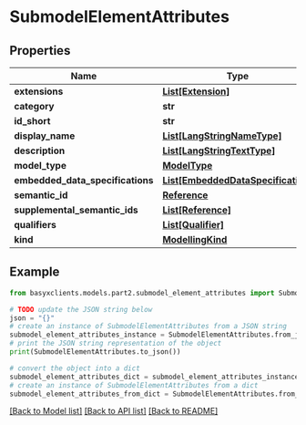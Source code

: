 # SubmodelElementAttributes


## Properties

Name | Type | Description | Notes
------------ | ------------- | ------------- | -------------
**extensions** | [**List[Extension]**](Extension.md) |  | [optional] 
**category** | **str** |  | [optional] 
**id_short** | **str** |  | [optional] 
**display_name** | [**List[LangStringNameType]**](LangStringNameType.md) |  | [optional] 
**description** | [**List[LangStringTextType]**](LangStringTextType.md) |  | [optional] 
**model_type** | [**ModelType**](ModelType.md) |  | 
**embedded_data_specifications** | [**List[EmbeddedDataSpecification]**](EmbeddedDataSpecification.md) |  | [optional] 
**semantic_id** | [**Reference**](Reference.md) |  | [optional] 
**supplemental_semantic_ids** | [**List[Reference]**](Reference.md) |  | [optional] 
**qualifiers** | [**List[Qualifier]**](Qualifier.md) |  | [optional] 
**kind** | [**ModellingKind**](ModellingKind.md) |  | [optional] 

## Example

```python
from basyxclients.models.part2.submodel_element_attributes import SubmodelElementAttributes

# TODO update the JSON string below
json = "{}"
# create an instance of SubmodelElementAttributes from a JSON string
submodel_element_attributes_instance = SubmodelElementAttributes.from_json(json)
# print the JSON string representation of the object
print(SubmodelElementAttributes.to_json())

# convert the object into a dict
submodel_element_attributes_dict = submodel_element_attributes_instance.to_dict()
# create an instance of SubmodelElementAttributes from a dict
submodel_element_attributes_from_dict = SubmodelElementAttributes.from_dict(submodel_element_attributes_dict)
```
[[Back to Model list]](../README.md#documentation-for-models) [[Back to API list]](../README.md#documentation-for-api-endpoints) [[Back to README]](../README.md)


